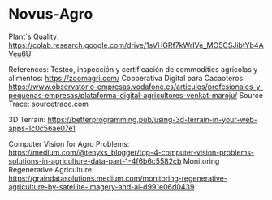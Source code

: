# Novus-Agro

Plant`s Quality:
https://colab.research.google.com/drive/1sVHGRf7kWrIVe_MO5CSJibtYb4AVeu6U

References:
Testeo, inspección y certificación de commodities agrícolas y alimentos: https://zoomagri.com/
Cooperativa Digital para Cacaoteros:
https://www.observatorio-empresas.vodafone.es/articulos/profesionales-y-pequenas-empresas/plataforma-digital-agricultores-venkat-maroju/
Source Trace: sourcetrace.com

3D Terrain: https://betterprogramming.pub/using-3d-terrain-in-your-web-apps-1c0c56ae07e1

Computer Vision for Agro Problems:
https://medium.com/@tenyks_blogger/top-4-computer-vision-problems-solutions-in-agriculture-data-part-1-4f6b6c5582cb
Monitoring Regenerative Agriculture: https://graindatasolutions.medium.com/monitoring-regenerative-agriculture-by-satellite-imagery-and-ai-d991e06d0439
